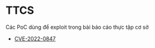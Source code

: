 # TTCS
Các PoC dùng để exploit trong bài báo cáo thực tập cơ sở      
* [CVE-2022-0847](https://github.com/ch1lL9uy/TTCS/blob/main/exploit-CVE-2022-0847.c)
